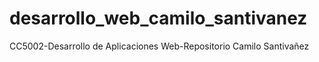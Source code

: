 # desarrollo_web_camilo_santivanez
CC5002-Desarrollo de Aplicaciones Web-Repositorio Camilo Santivañez
